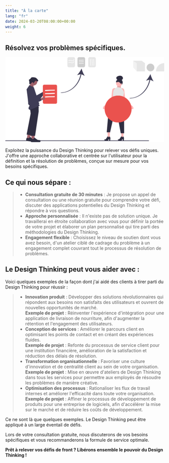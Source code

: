```yaml
---
title: "À la carte"
lang: "fr"
date: 2024-03-20T08:00:00+00:00
weight: 6
---
```


## Résolvez vos problèmes spécifiques.

![À la carte](/images/illustrations/undraw_elements_re_25t9.svg)

<!--more-->
Exploitez la puissance du Design Thinking pour relever vos défis uniques. J'offre une approche collaborative et centrée sur l'utilisateur pour la définition et la résolution de problèmes, conçue sur mesure pour vos besoins spécifiques.

## Ce qui nous sépare :
> * **Consultation gratuite de 30 minutes** : Je propose un appel de consultation ou une réunion gratuite pour comprendre votre défi, discuter des applications potentielles du Design Thinking et répondre à vos questions.
> * **Approche personnalisée** : Il n'existe pas de solution unique. Je travaillerai en étroite collaboration avec vous pour définir la portée de votre projet et élaborer un plan personnalisé qui tire parti des méthodologies du Design Thinking.
> * **Engagement flexible** : Choisissez le niveau de soutien dont vous avez besoin, d'un atelier ciblé de cadrage du problème à un engagement complet couvrant tout le processus de résolution de problèmes.

## Le Design Thinking peut vous aider avec :
Voici quelques exemples de la façon dont j'ai aidé des clients à tirer parti du Design Thinking pour réussir :

> * **Innovation produit** : Développer des solutions révolutionnaires qui répondent aux besoins non satisfaits des utilisateurs et ouvrent de nouvelles opportunités de marché.\
**Exemple de projet** : Réinventer l'expérience d'intégration pour une application de livraison de nourriture, afin d'augmenter la rétention et l'engagement des utilisateurs.
> * **Conception de services** : Améliorer le parcours client en optimisant les points de contact et en créant des expériences fluides.\
**Exemple de projet** : Refonte du processus de service client pour une institution financière, amélioration de la satisfaction et réduction des délais de résolution.
> * **Transformation organisationnelle** : Favoriser une culture d'innovation et de centralité client au sein de votre organisation.\
**Exemple de projet** : Mise en œuvre d'ateliers de Design Thinking dans tous les services pour permettre aux employés de résoudre les problèmes de manière créative.
> * **Optimisation des processus** : Rationaliser les flux de travail internes et améliorer l'efficacité dans toute votre organisation.\
**Exemple de projet** : Affiner le processus de développement de produits pour une entreprise de logiciels, afin d'accélérer la mise sur le marché et de réduire les coûts de développement.

Ce ne sont là que quelques exemples. Le Design Thinking peut être appliqué à un large éventail de défis.

Lors de votre consultation gratuite, nous discuterons de vos besoins spécifiques et vous recommanderons la formule de service optimale.

**Prêt à relever vos défis de front ? Libérons ensemble le pouvoir du Design Thinking !**